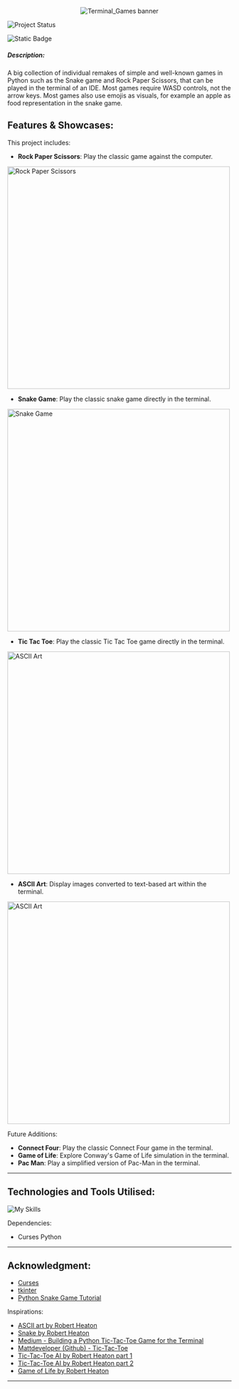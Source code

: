 
<div align="center">
 
 ![Terminal_Games banner](https://github.com/user-attachments/assets/7daeffa3-c1a5-415c-a99b-8851bc7f400d)

</div>

![Project Status](https://img.shields.io/badge/status-in_progress-brightgreen)

![Static Badge](https://img.shields.io/badge/made_with-python-blue)

##### **Description**:
A big collection of individual remakes of simple and well-known games in Python such as the Snake game and Rock Paper Scissors, that can be played in the terminal of an IDE.
Most games require WASD controls, not the arrow keys. 
Most games also use emojis as visuals, for example an apple as food representation in the snake game.

## Features & Showcases:
This project includes:
- **Rock Paper Scissors**: Play the classic game against the computer.

<img src="https://github.com/user-attachments/assets/4c388f78-d106-4ea1-a011-0e4c91adaa9c" alt="Rock Paper Scissors" width="500">

- **Snake Game**: Play the classic snake game directly in the terminal.

<img src="https://github.com/user-attachments/assets/3bfa2b88-faf5-43d5-8886-d7f2ec4f6523" alt="Snake Game" width="500">

- **Tic Tac Toe**: Play the classic Tic Tac Toe game directly in the terminal.

<img src="https://github.com/user-attachments/assets/ec167b43-fea7-4b28-90f8-c54cc5e1327f" alt="ASCII Art" width="500">

- **ASCII Art**: Display images converted to text-based art within the terminal.

<img src="https://github.com/user-attachments/assets/6b2a1b54-1343-4db6-bb2c-8a81e1559b4b" alt="ASCII Art" width="500">


Future Additions:
- **Connect Four**: Play the classic Connect Four game in the terminal.
- **Game of Life**: Explore Conway's Game of Life simulation in the terminal.
- **Pac Man**: Play a simplified version of Pac-Man in the terminal.

----
## Technologies and Tools Utilised:

![My Skills](https://go-skill-icons.vercel.app/api/icons?i=python,vscode,terminal&titles=true)

Dependencies:
- Curses Python

---
## Acknowledgment:

- [Curses](https://docs.python.org/3/howto/curses.html)
- [tkinter](https://docs.python.org/3/library/tkinter.html)
- [Python Snake Game Tutorial](https://www.youtube.com/watch?v=M_npdRYD4K0)


Inspirations:
- [ASCII art by Robert Heaton](https://robertheaton.com/2018/06/12/programming-projects-for-advanced-beginners-ascii-art/)
- [Snake by Robert Heaton](https://robertheaton.com/2018/12/02/programming-project-5-snake/)
- [Medium - Building a Python Tic-Tac-Toe Game for the Terminal](https://medium.com/@mattdeveloper/building-a-python-tic-tac-toe-game-for-the-terminal-a-step-by-step-guide-4bc62befeee8)
- [Mattdeveloper (Github) - Tic-Tac-Toe](https://github.com/mattdeveloper/python-terminal-tic-tac-toe-game/tree/main)
- [Tic-Tac-Toe AI by Robert Heaton part 1](https://robertheaton.com/2018/10/09/programming-projects-for-advanced-beginners-3-a/)
- [Tic-Tac-Toe AI by Robert Heaton part 2](https://robertheaton.com/2018/10/09/programming-projects-for-advanced-beginners-3-b/)
- [Game of Life by Robert Heaton](https://robertheaton.com/2018/07/20/project-2-game-of-life/)

---
